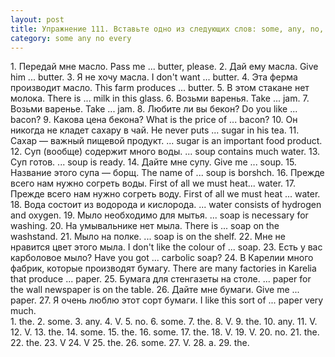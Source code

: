 ```yaml
---
layout: post
title: Упражнение 111. Вставьте одно из следующих слов: some, any, nо, the или оставьте пропуски незаполненными.
category: some any no every
---
```

<section class="question">
1. Передай мне масло. Pass me ... butter, please. 2. Дай ему масла. Give him ... butter. 3. Я не хочу масла. I don't want ... butter. 4. Эта ферма производит масло. This farm produces ... butter. 5. В этом стакане нет молока. There is ... milk in this glass. 6. Возьми варенья. Take ... jam. 7. Возьми варенье. Take ... jam. 8. Любите ли вы бекон? Do you like ... bacon? 9. Какова цена бекона? What is the price of ... bacon? 10. Он никогда не кладет сахару в чай. Не never puts ... sugar in his tea. 11. Сахар — важный пищевой продукт. ... sugar is an important food product. 12. Суп (вообще) содержит много воды. ... soup contains much water. 13. Суп готов. ... soup is ready. 14. Дайте мне супу. Give me ... soup. 15. Название этого супа — борщ. The name of ... soup is borshch. 16. Прежде всего нам нужно согреть воды. First of all we must heat... water. 17. Прежде всего нам нужно согреть воду. First of all we must heat ... water. 18. Вода состоит из водорода и кислорода. ... water consists of hydrogen and oxygen. 19. Мыло необходимо для мытья. ... soap is necessary for washing. 20. Ha умывальнике нет мыла. There is ... soap on the washstand. 21. Мыло на полке. ... soap is on the shelf. 22. Мне не нравится цвет этого мыла. I don't like the colour of ... soap. 23. Есть у вас карболовое мыло? Have you got ... carbolic soap? 24. В Карелии много фабрик, которые производят бумагу. There are many factories in Karelia that produce ... paper. 25. Бумага для стенгазеты на столе. ... paper for the wall newspaper is on the table. 26. Дайте мне бумаги. Give me ... paper. 27. Я очень люблю этот сорт бумаги. I like this sort of ... paper very much.
</section>

<section class="answer">
1. the. 2. some. 3. any. 4. V. 5. no. 6. some. 7. the. 8. V. 9. the. 10. any. 11. V. 12. V. 13. the. 14. some. 15. the. 16. some. 17. the. 18. V. 19. V. 20. no. 21. the. 22. the. 23. V 24. V 25. the. 26. some. 27. V. 28.  a.  29.  the.
</section>